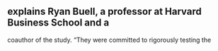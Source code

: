 ## explains Ryan Buell, a professor at Harvard Business School and a

coauthor of the study. “They were committed to rigorously testing the